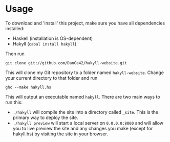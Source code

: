 Usage
=====
To download and 'install' this project, make sure you have all dependencies
installed:

* Haskell (installation is OS-dependent)
* Hakyll (`cabal install hakyll`)

Then run

    git clone git://github.com/DanGe42/hakyll-website.git

This will clone my Git repository to a folder named `hakyll-website`. Change
your current directory to that folder and run

    ghc --make hakyll.hs

This will output an executable named `hakyll`. There are two main ways to run
this:

* `./hakyll` will compile the site into a directory called `_site`. This is the
primary way to deploy the site.
* `./hakyll preview` will start a local server on `0.0.0.0:8000` and will allow
you to live preview the site and any changes you make (except for hakyll.hs)
by visiting the site in your browser.
